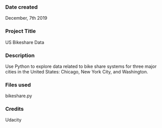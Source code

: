 ### Date created
December, 7th 2019 

### Project Title
US Bikeshare Data 

### Description
Use Python to explore data related to bike share systems for three major cities in the United States: Chicago, New York City, and Washington.

### Files used
bikeshare.py

### Credits
Udacity 

